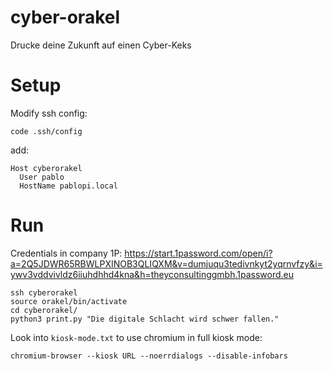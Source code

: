 # cyber-orakel

Drucke deine Zukunft auf einen Cyber-Keks

# Setup
Modify ssh config:

```commandline
code .ssh/config
```
add:
```
Host cyberorakel
  User pablo
  HostName pablopi.local
```

# Run
Credentials in company 1P:
https://start.1password.com/open/i?a=2Q5JDWR65RBWLPXINOB3QLIQXM&v=dumjuqu3tedivnkyt2yqrnvfzy&i=ywv3vddvivldz6iiuhdhhd4kna&h=theyconsultinggmbh.1password.eu

```commandline
ssh cyberorakel
source orakel/bin/activate
cd cyberorakel/
python3 print.py "Die digitale Schlacht wird schwer fallen."
```

Look into `kiosk-mode.txt` to use chromium in full kiosk mode:
```commandline
chromium-browser --kiosk URL --noerrdialogs --disable-infobars
```